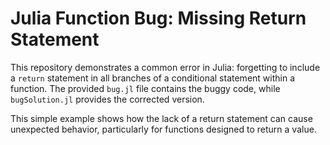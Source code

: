 # Julia Function Bug: Missing Return Statement

This repository demonstrates a common error in Julia: forgetting to include a `return` statement in all branches of a conditional statement within a function.  The provided `bug.jl` file contains the buggy code, while `bugSolution.jl` provides the corrected version.

This simple example shows how the lack of a return statement can cause unexpected behavior, particularly for functions designed to return a value.